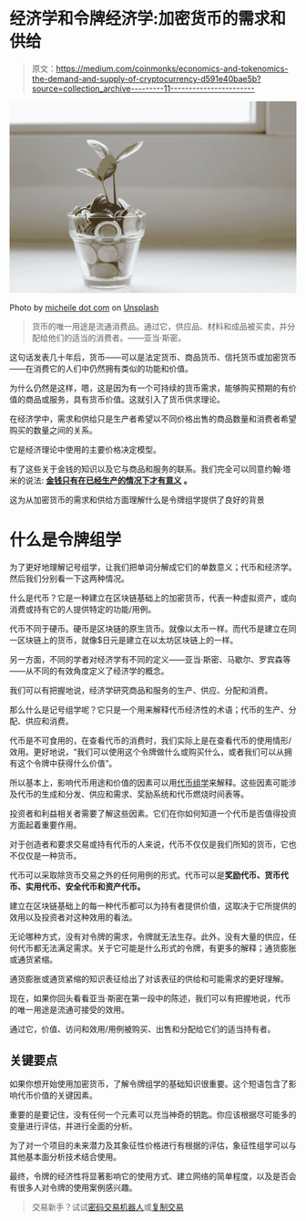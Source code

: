 # 经济学和令牌经济学:加密货币的需求和供给

> 原文：<https://medium.com/coinmonks/economics-and-tokenomics-the-demand-and-supply-of-cryptocurrency-d591e40bae5b?source=collection_archive---------11----------------------->

![](img/74b4ed67f40720469e9b46542a8f69a1.png)

Photo by [micheile dot com](https://unsplash.com/@micheile?utm_source=unsplash&utm_medium=referral&utm_content=creditCopyText) on [Unsplash](https://unsplash.com/?utm_source=unsplash&utm_medium=referral&utm_content=creditCopyText)

> 货币的唯一用途是流通消费品。通过它，供应品、材料和成品被买卖，并分配给他们的适当的消费者。——亚当·斯密。

这句话发表几十年后，货币——可以是法定货币、商品货币、信托货币或加密货币——在消费它的人们中仍然拥有类似的功能和价值。

为什么仍然是这样，嗯，这是因为有一个可持续的货币需求，能够购买预期的有价值的商品或服务，具有货币价值。这就引入了货币供求理论。

在经济学中，需求和供给只是生产者希望以不同价格出售的商品数量和消费者希望购买的数量之间的关系。

它是经济理论中使用的主要价格决定模型。

有了这些关于金钱的知识以及它与商品和服务的联系。我们完全可以同意约翰·塔米的说法: [**金钱只有在已经生产的情况下才有意义**](https://www.forbes.com/sites/johntamny/2021/03/07/economics-the-art-of-complicating-what-is-incredibly-simple/?sh=17e683811585) **。**

这为从加密货币的需求和供给方面理解什么是令牌组学提供了良好的背景

# 什么是令牌组学

为了更好地理解记号组学，让我们把单词分解成它们的单数意义；代币和经济学。然后我们分别看一下这两种情况。

什么是代币？它是一种建立在区块链基础上的加密货币，代表一种虚拟资产，或向消费或持有它的人提供特定的功能/用例。

代币不同于硬币。硬币是区块链的原生货币。就像以太币一样。而代币是建立在同一区块链上的货币，就像$日元是建立在以太坊区块链上的一样。

另一方面，不同的学者对经济学有不同的定义——亚当·斯密、马歇尔、罗宾森等——从不同的有效角度定义了经济学的概念。

我们可以有把握地说，经济学研究商品和服务的生产、供应、分配和消费。

那么什么是记号组学呢？它只是一个用来解释代币经济性的术语；代币的生产、分配、供应和消费。

代币是不可食用的，在查看代币的消费时，我们实际上是在查看代币的使用情形/效用。更好地说，“我们可以使用这个令牌做什么或购买什么，或者我们可以从拥有这个令牌中获得什么价值”。

所以基本上，影响代币用途和价值的因素可以用[代币组学](https://academy.binance.com/en/articles/what-is-tokenomics-and-why-does-it-matter)来解释。这些因素可能涉及代币的生成和分发、供应和需求、奖励系统和代币燃烧时间表等。

投资者和利益相关者需要了解这些因素。它们在你如何知道一个代币是否值得投资方面起着重要作用。

对于创造者和要求交易或持有代币的人来说，代币不仅仅是我们所知的货币，它也不仅仅是一种货币。

代币可以采取除货币交易之外的任何用例的形式。代币可以是**奖励代币、货币代币、实用代币、安全代币和资产代币。**

建立在区块链基础上的每一种代币都可以为持有者提供价值，这取决于它所提供的效用以及投资者对这种效用的看法。

无论哪种方式，没有对令牌的需求，令牌就无法生存。此外，没有大量的供应，任何代币都无法满足需求。关于它可能是什么形式的令牌，有更多的解释；通货膨胀或通货紧缩。

通货膨胀或通货紧缩的知识表征给出了对该表征的供给和可能需求的更好理解。

现在，如果你回头看看亚当·斯密在第一段中的陈述，我们可以有把握地说，代币的唯一用途是流通可接受的效用。

通过它，价值、访问和效用/用例被购买、出售和分配给它们的适当持有者。

## 关键要点

如果你想开始使用加密货币，了解令牌组学的基础知识很重要。这个短语包含了影响代币价值的关键因素。

重要的是要记住，没有任何一个元素可以充当神奇的钥匙。你应该根据尽可能多的变量进行评估，并进行全面的分析。

为了对一个项目的未来潜力及其象征性价格进行有根据的评估，象征性组学可以与其他基本面分析技术结合使用。

最终，令牌的经济性将显著影响它的使用方式、建立网络的简单程度，以及是否会有很多人对令牌的使用案例感兴趣。

> 交易新手？试试[密码交易机器人](/coinmonks/crypto-trading-bot-c2ffce8acb2a)或[复制交易](/coinmonks/top-10-crypto-copy-trading-platforms-for-beginners-d0c37c7d698c)